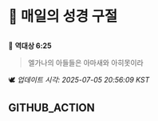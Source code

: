# 🙏 매일의 성경 구절
##
<!-- START_BIBLE_VERSE -->
📖 **역대상 6:25**
> 엘가나의 아들들은 아마새와 아히못이라

🕊️ _업데이트 시각: 2025-07-05 20:56:09 KST_
  <!-- END_BIBLE_VERSE -->
## GITHUB_ACTION
